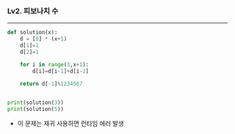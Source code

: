 ### Lv2. 피보나치 수

---

```python
def solution(x):
    d = [0] * (x+1)
    d[1]=1
    d[2]=1

    for i in range(3,x+1):
        d[i]=d[i-1]+d[i-2]
        
    return d[-1]%1234567


print(solution(3))
print(solution(5))
```

* 이 문제는 재귀 사용하면 런타임 에러 발생